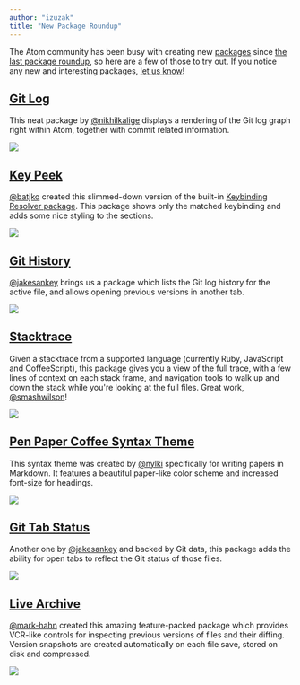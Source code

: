 ```yaml
---
author: "izuzak"
title: "New Package Roundup"
---
```


The Atom community has been busy with creating new [packages](/packages) since [the last package roundup](/blog/2014/08/08/new-package-roundup), so here are a few of those to try out. If you notice any new and interesting packages, [let us know](https://twitter.com/atomeditor)!

<!--more-->

## [Git Log](/packages/git-log)

This neat package by [@nikhilkalige](https://github.com/nikhilkalige) displays a rendering of the Git log graph right within Atom, together with commit related information.

![](/assets/images/raw.githubusercontent.com/NikhilKalige/git-log/master/resources/git-log.gif)

## [Key Peek](/packages/key-peek)

[@batjko](https://github.com/batjko) created this slimmed-down version of the built-in [Keybinding Resolver package](/packages/keybinding-resolver). This package shows only the matched keybinding and adds some nice styling to the sections.

![](/assets/images/camo.githubusercontent.com/22674e506b5393610125f43f97aa7c65b51b0a73/687474703a2f2f7261772e6769746875622e636f6d2f6261746a6b6f2f6b65792d7065656b2f6d61737465722f73637265656e73686f742f73637265656e73686f74312e6a7067)

## [Git History](/packages/git-history)

[@jakesankey](https://github.com/jakesankey) brings us a package which lists the Git log history for the active file, and allows opening previous versions in another tab.

![](/assets/images/raw.githubusercontent.com/jakesankey/git-history/master/resources/screenshot.gif)

## [Stacktrace](/packages/stacktrace)

Given a stacktrace from a supported language (currently Ruby, JavaScript and CoffeeScript), this package gives you a view of the full trace, with a few lines of context on each stack frame, and navigation tools to walk up and down the stack while you're looking at the full files. Great work, [@smashwilson](https://github.com/smashwilson)!

![](https://cloud.githubusercontent.com/assets/38924/4291335/b93c9a56-3dc3-11e4-9b5a-562ddce8febd.gif)

## [Pen Paper Coffee Syntax Theme](/themes/pen-paper-coffee-syntax)

This syntax theme was created by [@nylki](https://github.com/nylki) specifically for writing papers in Markdown. It features a beautiful paper-like color scheme and increased font-size for headings.

![](/assets/images/raw.githubusercontent.com/nylki/PenPaperCoffee-atom-syntax/master/screenshots/penPaperCoffe_1.png)

## [Git Tab Status](/packages/git-tab-status)

Another one by [@jakesankey](https://github.com/jakesankey) and backed by Git data, this package adds the ability for open tabs to reflect the Git status of those files.

![](/assets/images/raw.githubusercontent.com/jakesankey/git-tab-status/master/resources/screenshot.png)

## [Live Archive](/packages/live-archive)

[@mark-hahn](https://github.com/mark-hahn) created this amazing feature-packed package which provides VCR-like controls for inspecting previous versions of files and their diffing. Version snapshots are created automatically on each file save, stored on disk and compressed.

![](/assets/images/raw.githubusercontent.com/mark-hahn/live-archive/master/screenshots/live-archive.gif)
